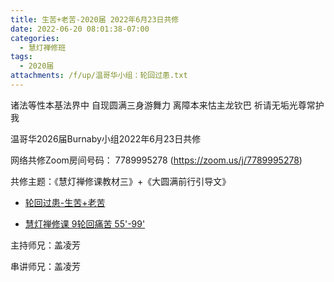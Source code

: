 ```yaml
---
title: 生苦+老苦-2020届 2022年6月23日共修
date: 2022-06-20 08:01:38-07:00
categories:
  - 慧灯禅修班
tags:
  - 2020届
attachments: /f/up/温哥华小组：轮回过患.txt
---
```

诸法等性本基法界中 自现圆满三身游舞力 离障本来怙主龙钦巴 祈请无垢光尊常护我

温哥华2026届Burnaby小组2022年6月23日共修

网络共修Zoom房间号码： 7789995278 (<https://zoom.us/j/7789995278>)

共修主题：《慧灯禅修课教材三》+《大圆满前行引导文》

* [轮回过患-生苦+老苦](https://s3.ap-northeast-1.wasabisys.com/hdcx/hdv/f/up/温哥华小组：轮回过患.txt)

* [慧灯禅修课 9轮回痛苦 55'-99'](https://www.youtube.com/watch?v=ctMXiO8zQPc&list=PLQU9iXcMduTfoo8rKZhj69k-OOas8C1Of&index=10&ab_channel=%E6%85%A7%E7%81%AF%E4%B9%8B%E5%85%89%E7%BD%91%E7%AB%99) 

主持师兄：盖凌芳

串讲师兄：盖凌芳